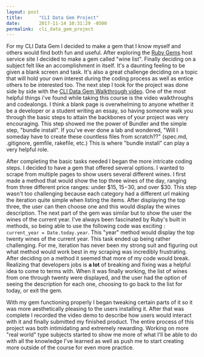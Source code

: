 ```yaml
---
layout: post
title:      "CLI Data Gem Project"
date:       2017-11-14 10:31:29 -0500
permalink:  cli_data_gem_project
---
```


   For my CLI Data Gem I decided to make a gem that I know myself and others would find both fun and useful. After exploring the [Ruby Gems](https://rubygems.org/) host service site I decided to make a gem called "wine list". Finally deciding on a subject felt like an accomplishment in itself. It's a daunting feeling to be given a blank screen and task. It's also a great challenge deciding on a topic that will hold your own interest during the coding process as well as entice others to be interested too. The next step I took for the project was done side by side with the [CLI Data Gem Walkthrough video](https://www.youtube.com/watch?v=_lDExWIhYKI). One of the most helpful things i've found while taking this course is the video walkthroughs and codealongs. I think a blank page is overwhelming to anyone whether it be a developer or a student writing an essay, so having someone walk you through the basic steps to attain the backbones of your project was very encouraging. This step showed me the power of Bundler and the simple step, "bundle install". If you've ever done a lab and wondered, "Will I someday have to create these countless files from scratch??" (spec.md, .gitignore, gemfile, rakefile, etc.) This is where "bundle install" can play a very helpful role. 
	 
After completing the basic tasks needed I began the more intricate coding steps. I decided to have a gem that offered several options. I wanted to scrape from multiple pages to show users several different wines. I first made a method that would show the top three wines of the day, ranging from three different price ranges: under $15, $15-$30, and over $30. This step wasn't too challenging because each category had a different url making the iteration quite simple when listing the items. After displaying the top three, the user can then choose one and this would display the wines description. The next part of the gem was similar but to show the user the wines of the current year. I've always been fascinated by Ruby's built in methods, so being able to use the following code was exciting : `current_year = Date.today.year`. This "year" method would display the top twenty wines of the current year. This task ended up being rather challenging. For me, iteration has never been my strong suit and figuring out what method would work best in my scraping was incredibly frustrating. After deciding on a method it seemed that more of my code would break. Realizing that developers jobs is **a lot** of breaking and fixing was a helpful idea to come to terms with. When it was finally working, the list of wines from one through twenty were displayed, and the user had the option of seeing the description for each one, choosing to go back to the list for today, or exit the gem. 

With my gem functioning properly I began tweaking certain parts of it so it was more aesthetically pleasing to the users installing it. After that was complete I recorded the video demo to describe how users would interact with it and finally submitted my finished product. The entire process of this project was both intimidating and extremely rewarding. Working on more "real world" type subjects started to show me more of what I'll be able to do with all the knowledge I've learned as well as push me to start creating more outside of the course for even more practice.  


